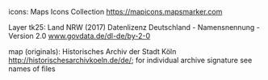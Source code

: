icons: Maps Icons Collection https://mapicons.mapsmarker.com

Layer tk25: Land NRW (2017) Datenlizenz Deutschland - Namensnennung - Version 2.0 www.govdata.de/dl-de/by-2-0

map (originals): Historisches Archiv der Stadt Köln http://historischesarchivkoeln.de/de/; for individual archive signature see names of files
